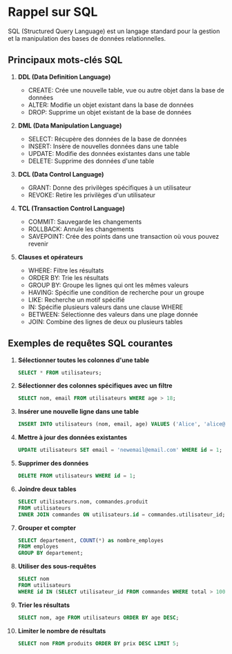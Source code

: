 # Rappel sur SQL

SQL (Structured Query Language) est un langage standard pour la gestion et la manipulation des bases de données relationnelles.

## Principaux mots-clés SQL

1. **DDL (Data Definition Language)**
   - CREATE: Crée une nouvelle table, vue ou autre objet dans la base de données
   - ALTER: Modifie un objet existant dans la base de données
   - DROP: Supprime un objet existant de la base de données

2. **DML (Data Manipulation Language)**
   - SELECT: Récupère des données de la base de données
   - INSERT: Insère de nouvelles données dans une table
   - UPDATE: Modifie des données existantes dans une table
   - DELETE: Supprime des données d'une table

3. **DCL (Data Control Language)**
   - GRANT: Donne des privilèges spécifiques à un utilisateur
   - REVOKE: Retire les privilèges d'un utilisateur

4. **TCL (Transaction Control Language)**
   - COMMIT: Sauvegarde les changements
   - ROLLBACK: Annule les changements
   - SAVEPOINT: Crée des points dans une transaction où vous pouvez revenir

5. **Clauses et opérateurs**
   - WHERE: Filtre les résultats
   - ORDER BY: Trie les résultats
   - GROUP BY: Groupe les lignes qui ont les mêmes valeurs
   - HAVING: Spécifie une condition de recherche pour un groupe
   - LIKE: Recherche un motif spécifié
   - IN: Spécifie plusieurs valeurs dans une clause WHERE
   - BETWEEN: Sélectionne des valeurs dans une plage donnée
   - JOIN: Combine des lignes de deux ou plusieurs tables

## Exemples de requêtes SQL courantes

1. **Sélectionner toutes les colonnes d'une table**
   ```sql
   SELECT * FROM utilisateurs;
   ```

2. **Sélectionner des colonnes spécifiques avec un filtre**
   ```sql
   SELECT nom, email FROM utilisateurs WHERE age > 18;
   ```

3. **Insérer une nouvelle ligne dans une table**
   ```sql
   INSERT INTO utilisateurs (nom, email, age) VALUES ('Alice', 'alice@email.com', 25);
   ```

4. **Mettre à jour des données existantes**
   ```sql
   UPDATE utilisateurs SET email = 'newemail@email.com' WHERE id = 1;
   ```

5. **Supprimer des données**
   ```sql
   DELETE FROM utilisateurs WHERE id = 1;
   ```

6. **Joindre deux tables**
   ```sql
   SELECT utilisateurs.nom, commandes.produit 
   FROM utilisateurs 
   INNER JOIN commandes ON utilisateurs.id = commandes.utilisateur_id;
   ```

7. **Grouper et compter**
   ```sql
   SELECT departement, COUNT(*) as nombre_employes 
   FROM employes 
   GROUP BY departement;
   ```

8. **Utiliser des sous-requêtes**
   ```sql
   SELECT nom 
   FROM utilisateurs 
   WHERE id IN (SELECT utilisateur_id FROM commandes WHERE total > 1000);
   ```

9. **Trier les résultats**
   ```sql
   SELECT nom, age FROM utilisateurs ORDER BY age DESC;
   ```

10. **Limiter le nombre de résultats**
    ```sql
    SELECT nom FROM produits ORDER BY prix DESC LIMIT 5;
    ```
